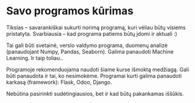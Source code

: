 # Savo programos kūrimas

Tikslas – savarankiškai sukurti norimą programą, kuri vėliau būtų visiems pristatyta. Svarbiausia – kad programa patiems būtų įdomi ir aktuali :)

Tai gali būti svetainė, verslo valdymo programa, duomenų analizė (panaudojant Numpy, Pandas, Seaborn). Galima panaudoti Machine Learning. Ir taip toliau..

Programoje rekomenduojama naudoti šiame kurse išmoktą medžiagą. Gali būti panaudota ir tai, ko nesimokėme. Programai kurti galima panaudoti karkasą (framework): Flask, Odoo, Django.

Nebūtina pasirinkti sudėtingiausios, bet ir kad būtų pakankamas iššūkis.

